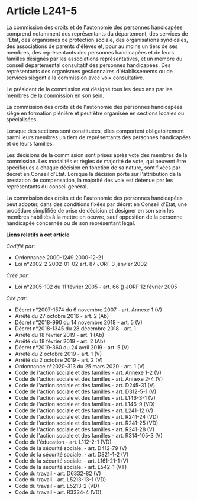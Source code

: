 # Article L241-5

La commission des droits et de l'autonomie des personnes handicapées comprend notamment des représentants du département, des
services de l'Etat, des organismes de protection sociale, des organisations syndicales, des associations de parents d'élèves
et, pour au moins un tiers de ses membres, des représentants des personnes handicapées et de leurs familles désignés par les
associations représentatives, et un membre du conseil départemental consultatif des personnes handicapées. Des représentants
des organismes gestionnaires d'établissements ou de services siègent à la commission avec voix consultative.

Le président de la commission est désigné tous les deux ans par les membres de la commission en son sein.

La commission des droits et de l'autonomie des personnes handicapées siège en formation plénière et peut être organisée en
sections locales ou spécialisées.

Lorsque des sections sont constituées, elles comportent obligatoirement parmi leurs membres un tiers de représentants des
personnes handicapées et de leurs familles.

Les décisions de la commission sont prises après vote des membres de la commission. Les modalités et règles de majorité de
vote, qui peuvent être spécifiques à chaque décision en fonction de sa nature, sont fixées par décret en Conseil d'Etat.
Lorsque la décision porte sur l'attribution de la prestation de compensation, la majorité des voix est détenue par les
représentants du conseil général.

La commission des droits et de l'autonomie des personnes handicapées peut adopter, dans des conditions fixées par décret en
Conseil d'Etat, une procédure simplifiée de prise de décision et désigner en son sein les membres habilités à la mettre en
oeuvre, sauf opposition de la personne handicapée concernée ou de son représentant légal.

**Liens relatifs à cet article**

_Codifié par_:

  - Ordonnance 2000-1249 2000-12-21
  - Loi n°2002-2 2002-01-02 art. 87 JORF 3 janvier 2002

_Créé par_:

  - Loi n°2005-102 du 11 février 2005 - art. 66 () JORF 12 février 2005

_Cité par_:

  - Décret n°2007-1574 du 6 novembre 2007 - art. Annexe 1 (V)
  - Arrêté du 27 octobre 2016 - art. 2 (Ab)
  - Décret n°2018-990 du 14 novembre 2018 - art. 5 (V)
  - Décret n°2018-1345 du 28 décembre 2018 - art. 1
  - Arrêté du 18 février 2019 - art. 1 (Ab)
  - Arrêté du 18 février 2019 - art. 2 (Ab)
  - Décret n°2019-360 du 24 avril 2019 - art. 5 (V)
  - Arrêté du 2 octobre 2019 - art. 1 (V)
  - Arrêté du 2 octobre 2019 - art. 2 (V)
  - Ordonnance n°2020-313 du 25 mars 2020 - art. 1 (V)
  - Code de l'action sociale et des familles - art. Annexe 1-2 (V)
  - Code de l'action sociale et des familles - art. Annexe 2-4 (V)
  - Code de l'action sociale et des familles - art. D245-31 (V)
  - Code de l'action sociale et des familles - art. D312-5-1 (V)
  - Code de l'action sociale et des familles - art. L146-3-1 (V)
  - Code de l'action sociale et des familles - art. L146-9 (VD)
  - Code de l'action sociale et des familles - art. L241-12 (V)
  - Code de l'action sociale et des familles - art. R241-24 (VD)
  - Code de l'action sociale et des familles - art. R241-25 (VD)
  - Code de l'action sociale et des familles - art. R241-28 (V)
  - Code de l'action sociale et des familles - art. R314-105-3 (V)
  - Code de l'éducation - art. L112-2-1 (VD)
  - Code de la sécurité sociale. - art. D412-79 (V)
  - Code de la sécurité sociale. - art. D821-1-2 (V)
  - Code de la sécurité sociale. - art. L161-21-1 (V)
  - Code de la sécurité sociale. - art. L542-1 (VT)
  - Code du travail - art. D6332-82 (V)
  - Code du travail - art. L5213-13-1 (VD)
  - Code du travail - art. L5213-2 (VD)
  - Code du travail - art. R3334-4 (VD)
